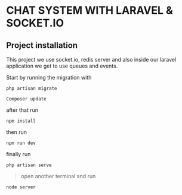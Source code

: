# CHAT SYSTEM WITH LARAVEL & SOCKET.IO

## Project installation

This project we use socket.io, redis server and also inside our laravel application we get to use queues and events.


Start by running the migration with
```
php artisan migrate
```

```
Composer update
```

after that run

```
npm install
```

then run

```
npm run dev
```

finally run

```
php artisan serve
```

> open another terminal and run

```
node server
```
